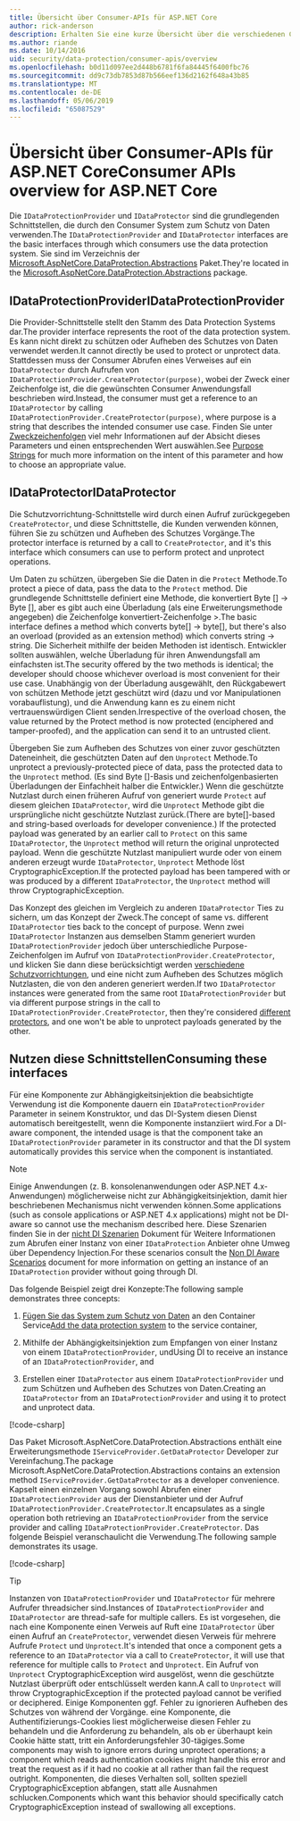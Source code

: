 ```yaml
---
title: Übersicht über Consumer-APIs für ASP.NET Core
author: rick-anderson
description: Erhalten Sie eine kurze Übersicht über die verschiedenen Consumer-APIs, die innerhalb der ASP.NET Core-Data-Protection-Bibliothek zur Verfügung.
ms.author: riande
ms.date: 10/14/2016
uid: security/data-protection/consumer-apis/overview
ms.openlocfilehash: b0d11d097ee2d448b6781f6fa84445f6400fbc76
ms.sourcegitcommit: dd9c73db7853d87b566eef136d2162f648a43b85
ms.translationtype: MT
ms.contentlocale: de-DE
ms.lasthandoff: 05/06/2019
ms.locfileid: "65087529"
---
```

# <a name="consumer-apis-overview-for-aspnet-core"></a><span data-ttu-id="02148-103">Übersicht über Consumer-APIs für ASP.NET Core</span><span class="sxs-lookup"><span data-stu-id="02148-103">Consumer APIs overview for ASP.NET Core</span></span>

<span data-ttu-id="02148-104">Die `IDataProtectionProvider` und `IDataProtector` sind die grundlegenden Schnittstellen, die durch den Consumer System zum Schutz von Daten verwenden.</span><span class="sxs-lookup"><span data-stu-id="02148-104">The `IDataProtectionProvider` and `IDataProtector` interfaces are the basic interfaces through which consumers use the data protection system.</span></span> <span data-ttu-id="02148-105">Sie sind im Verzeichnis der [Microsoft.AspNetCore.DataProtection.Abstractions](https://www.nuget.org/packages/Microsoft.AspNetCore.DataProtection.Abstractions/) Paket.</span><span class="sxs-lookup"><span data-stu-id="02148-105">They're located in the [Microsoft.AspNetCore.DataProtection.Abstractions](https://www.nuget.org/packages/Microsoft.AspNetCore.DataProtection.Abstractions/) package.</span></span>

## <a name="idataprotectionprovider"></a><span data-ttu-id="02148-106">IDataProtectionProvider</span><span class="sxs-lookup"><span data-stu-id="02148-106">IDataProtectionProvider</span></span>

<span data-ttu-id="02148-107">Die Provider-Schnittstelle stellt den Stamm des Data Protection Systems dar.</span><span class="sxs-lookup"><span data-stu-id="02148-107">The provider interface represents the root of the data protection system.</span></span> <span data-ttu-id="02148-108">Es kann nicht direkt zu schützen oder Aufheben des Schutzes von Daten verwendet werden.</span><span class="sxs-lookup"><span data-stu-id="02148-108">It cannot directly be used to protect or unprotect data.</span></span> <span data-ttu-id="02148-109">Stattdessen muss der Consumer Abrufen eines Verweises auf ein `IDataProtector` durch Aufrufen von `IDataProtectionProvider.CreateProtector(purpose)`, wobei der Zweck einer Zeichenfolge ist, die die gewünschten Consumer Anwendungsfall beschrieben wird.</span><span class="sxs-lookup"><span data-stu-id="02148-109">Instead, the consumer must get a reference to an `IDataProtector` by calling `IDataProtectionProvider.CreateProtector(purpose)`, where purpose is a string that describes the intended consumer use case.</span></span> <span data-ttu-id="02148-110">Finden Sie unter [Zweckzeichenfolgen](xref:security/data-protection/consumer-apis/purpose-strings) viel mehr Informationen auf der Absicht dieses Parameters und einen entsprechenden Wert auswählen.</span><span class="sxs-lookup"><span data-stu-id="02148-110">See [Purpose Strings](xref:security/data-protection/consumer-apis/purpose-strings) for much more information on the intent of this parameter and how to choose an appropriate value.</span></span>

## <a name="idataprotector"></a><span data-ttu-id="02148-111">IDataProtector</span><span class="sxs-lookup"><span data-stu-id="02148-111">IDataProtector</span></span>

<span data-ttu-id="02148-112">Die Schutzvorrichtung-Schnittstelle wird durch einen Aufruf zurückgegeben `CreateProtector`, und diese Schnittstelle, die Kunden verwenden können, führen Sie zu schützen und Aufheben des Schutzes Vorgänge.</span><span class="sxs-lookup"><span data-stu-id="02148-112">The protector interface is returned by a call to `CreateProtector`, and it's this interface which consumers can use to perform protect and unprotect operations.</span></span>

<span data-ttu-id="02148-113">Um Daten zu schützen, übergeben Sie die Daten in die `Protect` Methode.</span><span class="sxs-lookup"><span data-stu-id="02148-113">To protect a piece of data, pass the data to the `Protect` method.</span></span> <span data-ttu-id="02148-114">Die grundlegende Schnittstelle definiert eine Methode, die konvertiert Byte [] -> Byte [], aber es gibt auch eine Überladung (als eine Erweiterungsmethode angegeben) die Zeichenfolge konvertiert-Zeichenfolge >.</span><span class="sxs-lookup"><span data-stu-id="02148-114">The basic interface defines a method which converts byte[] -> byte[], but there's also an overload (provided as an extension method) which converts string -> string.</span></span> <span data-ttu-id="02148-115">Die Sicherheit mithilfe der beiden Methoden ist identisch. Entwickler sollten auswählen, welche Überladung für ihren Anwendungsfall am einfachsten ist.</span><span class="sxs-lookup"><span data-stu-id="02148-115">The security offered by the two methods is identical; the developer should choose whichever overload is most convenient for their use case.</span></span> <span data-ttu-id="02148-116">Unabhängig von der Überladung ausgewählt, den Rückgabewert von schützen Methode jetzt geschützt wird (dazu und vor Manipulationen vorabauflistung), und die Anwendung kann es zu einem nicht vertrauenswürdigen Client senden.</span><span class="sxs-lookup"><span data-stu-id="02148-116">Irrespective of the overload chosen, the value returned by the Protect method is now protected (enciphered and tamper-proofed), and the application can send it to an untrusted client.</span></span>

<span data-ttu-id="02148-117">Übergeben Sie zum Aufheben des Schutzes von einer zuvor geschützten Dateneinheit, die geschützten Daten auf den `Unprotect` Methode.</span><span class="sxs-lookup"><span data-stu-id="02148-117">To unprotect a previously-protected piece of data, pass the protected data to the `Unprotect` method.</span></span> <span data-ttu-id="02148-118">(Es sind Byte []-Basis und zeichenfolgenbasierten Überladungen der Einfachheit halber die Entwickler.) Wenn die geschützte Nutzlast durch einen früheren Aufruf von generiert wurde `Protect` auf diesem gleichen `IDataProtector`, wird die `Unprotect` Methode gibt die ursprüngliche nicht geschützte Nutzlast zurück.</span><span class="sxs-lookup"><span data-stu-id="02148-118">(There are byte[]-based and string-based overloads for developer convenience.) If the protected payload was generated by an earlier call to `Protect` on this same `IDataProtector`, the `Unprotect` method will return the original unprotected payload.</span></span> <span data-ttu-id="02148-119">Wenn die geschützte Nutzlast manipuliert wurde oder von einem anderen erzeugt wurde `IDataProtector`, `Unprotect` Methode löst CryptographicException.</span><span class="sxs-lookup"><span data-stu-id="02148-119">If the protected payload has been tampered with or was produced by a different `IDataProtector`, the `Unprotect` method will throw CryptographicException.</span></span>

<span data-ttu-id="02148-120">Das Konzept des gleichen im Vergleich zu anderen `IDataProtector` Ties zu sichern, um das Konzept der Zweck.</span><span class="sxs-lookup"><span data-stu-id="02148-120">The concept of same vs. different `IDataProtector` ties back to the concept of purpose.</span></span> <span data-ttu-id="02148-121">Wenn zwei `IDataProtector` Instanzen aus demselben Stamm generiert wurden `IDataProtectionProvider` jedoch über unterschiedliche Purpose-Zeichenfolgen im Aufruf von `IDataProtectionProvider.CreateProtector`, und klicken Sie dann diese berücksichtigt werden [verschiedene Schutzvorrichtungen](xref:security/data-protection/consumer-apis/purpose-strings), und eine nicht zum Aufheben des Schutzes möglich Nutzlasten, die von den anderen generiert werden.</span><span class="sxs-lookup"><span data-stu-id="02148-121">If two `IDataProtector` instances were generated from the same root `IDataProtectionProvider` but via different purpose strings in the call to `IDataProtectionProvider.CreateProtector`, then they're considered [different protectors](xref:security/data-protection/consumer-apis/purpose-strings), and one won't be able to unprotect payloads generated by the other.</span></span>

## <a name="consuming-these-interfaces"></a><span data-ttu-id="02148-122">Nutzen diese Schnittstellen</span><span class="sxs-lookup"><span data-stu-id="02148-122">Consuming these interfaces</span></span>

<span data-ttu-id="02148-123">Für eine Komponente zur Abhängigkeitsinjektion die beabsichtigte Verwendung ist die Komponente dauern ein `IDataProtectionProvider` Parameter in seinem Konstruktor, und das DI-System diesen Dienst automatisch bereitgestellt, wenn die Komponente instanziiert wird.</span><span class="sxs-lookup"><span data-stu-id="02148-123">For a DI-aware component, the intended usage is that the component take an `IDataProtectionProvider` parameter in its constructor and that the DI system automatically provides this service when the component is instantiated.</span></span>

> [!NOTE]
> <span data-ttu-id="02148-124">Einige Anwendungen (z. B. konsolenanwendungen oder ASP.NET 4.x-Anwendungen) möglicherweise nicht zur Abhängigkeitsinjektion, damit hier beschriebenen Mechanismus nicht verwenden können.</span><span class="sxs-lookup"><span data-stu-id="02148-124">Some applications (such as console applications or ASP.NET 4.x applications) might not be DI-aware so cannot use the mechanism described here.</span></span> <span data-ttu-id="02148-125">Diese Szenarien finden Sie in der [nicht DI Szenarien](xref:security/data-protection/configuration/non-di-scenarios) Dokument für Weitere Informationen zum Abrufen einer Instanz von einer `IDataProtection` Anbieter ohne Umweg über Dependency Injection.</span><span class="sxs-lookup"><span data-stu-id="02148-125">For these scenarios consult the [Non DI Aware Scenarios](xref:security/data-protection/configuration/non-di-scenarios) document for more information on getting an instance of an `IDataProtection` provider without going through DI.</span></span>

<span data-ttu-id="02148-126">Das folgende Beispiel zeigt drei Konzepte:</span><span class="sxs-lookup"><span data-stu-id="02148-126">The following sample demonstrates three concepts:</span></span>

1. <span data-ttu-id="02148-127">[Fügen Sie das System zum Schutz von Daten](xref:security/data-protection/configuration/overview) an den Container Service</span><span class="sxs-lookup"><span data-stu-id="02148-127">[Add the data protection system](xref:security/data-protection/configuration/overview) to the service container,</span></span>

2. <span data-ttu-id="02148-128">Mithilfe der Abhängigkeitsinjektion zum Empfangen von einer Instanz von einem `IDataProtectionProvider`, und</span><span class="sxs-lookup"><span data-stu-id="02148-128">Using DI to receive an instance of an `IDataProtectionProvider`, and</span></span>

3. <span data-ttu-id="02148-129">Erstellen einer `IDataProtector` aus einem `IDataProtectionProvider` und zum Schützen und Aufheben des Schutzes von Daten.</span><span class="sxs-lookup"><span data-stu-id="02148-129">Creating an `IDataProtector` from an `IDataProtectionProvider` and using it to protect and unprotect data.</span></span>

[!code-csharp[](../using-data-protection/samples/protectunprotect.cs?highlight=26,34,35,36,37,38,39,40)]

<span data-ttu-id="02148-130">Das Paket Microsoft.AspNetCore.DataProtection.Abstractions enthält eine Erweiterungsmethode `IServiceProvider.GetDataProtector` Developer zur Vereinfachung.</span><span class="sxs-lookup"><span data-stu-id="02148-130">The package Microsoft.AspNetCore.DataProtection.Abstractions contains an extension method `IServiceProvider.GetDataProtector` as a developer convenience.</span></span> <span data-ttu-id="02148-131">Kapselt einen einzelnen Vorgang sowohl Abrufen einer `IDataProtectionProvider` aus der Dienstanbieter und der Aufruf `IDataProtectionProvider.CreateProtector`.</span><span class="sxs-lookup"><span data-stu-id="02148-131">It encapsulates as a single operation both retrieving an `IDataProtectionProvider` from the service provider and calling `IDataProtectionProvider.CreateProtector`.</span></span> <span data-ttu-id="02148-132">Das folgende Beispiel veranschaulicht die Verwendung.</span><span class="sxs-lookup"><span data-stu-id="02148-132">The following sample demonstrates its usage.</span></span>

[!code-csharp[](./overview/samples/getdataprotector.cs?highlight=15)]

>[!TIP]
> <span data-ttu-id="02148-133">Instanzen von `IDataProtectionProvider` und `IDataProtector` für mehrere Aufrufer threadsicher sind.</span><span class="sxs-lookup"><span data-stu-id="02148-133">Instances of `IDataProtectionProvider` and `IDataProtector` are thread-safe for multiple callers.</span></span> <span data-ttu-id="02148-134">Es ist vorgesehen, die nach eine Komponente einen Verweis auf Ruft eine `IDataProtector` über einen Aufruf an `CreateProtector`, verwendet diesen Verweis für mehrere Aufrufe `Protect` und `Unprotect`.</span><span class="sxs-lookup"><span data-stu-id="02148-134">It's intended that once a component gets a reference to an `IDataProtector` via a call to `CreateProtector`, it will use that reference for multiple calls to `Protect` and `Unprotect`.</span></span> <span data-ttu-id="02148-135">Ein Aufruf von `Unprotect` CryptographicException wird ausgelöst, wenn die geschützte Nutzlast überprüft oder entschlüsselt werden kann.</span><span class="sxs-lookup"><span data-stu-id="02148-135">A call to `Unprotect` will throw CryptographicException if the protected payload cannot be verified or deciphered.</span></span> <span data-ttu-id="02148-136">Einige Komponenten ggf. Fehler zu ignorieren Aufheben des Schutzes von während der Vorgänge. eine Komponente, die Authentifizierungs-Cookies liest möglicherweise diesen Fehler zu behandeln und die Anforderung zu behandeln, als ob er überhaupt kein Cookie hätte statt, tritt ein Anforderungsfehler 30-tägiges.</span><span class="sxs-lookup"><span data-stu-id="02148-136">Some components may wish to ignore errors during unprotect operations; a component which reads authentication cookies might handle this error and treat the request as if it had no cookie at all rather than fail the request outright.</span></span> <span data-ttu-id="02148-137">Komponenten, die dieses Verhalten soll, sollten speziell CryptographicException abfangen, statt alle Ausnahmen schlucken.</span><span class="sxs-lookup"><span data-stu-id="02148-137">Components which want this behavior should specifically catch CryptographicException instead of swallowing all exceptions.</span></span>

